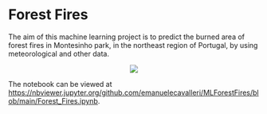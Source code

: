 # Forest Fires

The aim of this machine learning project is to predict the burned area of forest fires in Montesinho park, in the northeast region of Portugal, by using meteorological and other data.

<p align="center">
  <img 
    src="https://photo620x400.mnstatic.com/d5064990d15d1075a0485634955b0e26/montesinho-natural-park.jpg#center"
  >
</p>

The notebook can be viewed at https://nbviewer.jupyter.org/github.com/emanuelecavalleri/MLForestFires/blob/main/Forest_Fires.ipynb.
